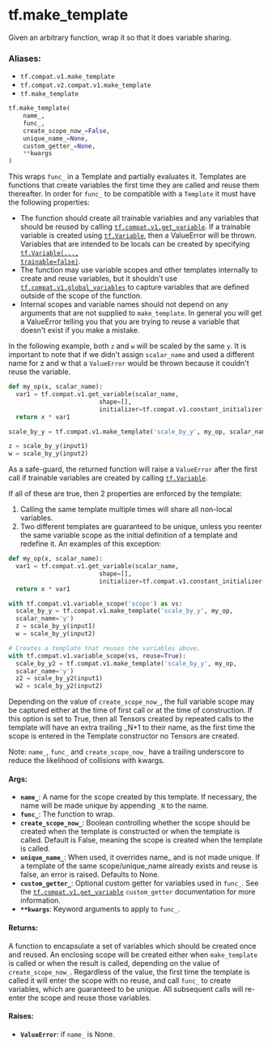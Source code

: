 <div itemscope itemtype="http://developers.google.com/ReferenceObject">
<meta itemprop="name" content="tf.make_template" />
<meta itemprop="path" content="Stable" />
</div>

# tf.make_template

Given an arbitrary function, wrap it so that it does variable sharing.

### Aliases:

* `tf.compat.v1.make_template`
* `tf.compat.v2.compat.v1.make_template`
* `tf.make_template`

``` python
tf.make_template(
    name_,
    func_,
    create_scope_now_=False,
    unique_name_=None,
    custom_getter_=None,
    **kwargs
)
```

<!-- Placeholder for "Used in" -->

This wraps `func_` in a Template and partially evaluates it. Templates are
functions that create variables the first time they are called and reuse them
thereafter. In order for `func_` to be compatible with a `Template` it must
have the following properties:

* The function should create all trainable variables and any variables that
   should be reused by calling <a href="../tf/get_variable.md"><code>tf.compat.v1.get_variable</code></a>. If a trainable
   variable is
   created using <a href="../tf/Variable.md"><code>tf.Variable</code></a>, then a ValueError will be thrown. Variables
   that are intended to be locals can be created by specifying
   <a href="../tf/Variable.md"><code>tf.Variable(..., trainable=false)</code></a>.
* The function may use variable scopes and other templates internally to
    create and reuse variables, but it shouldn't use
    <a href="../tf/global_variables.md"><code>tf.compat.v1.global_variables</code></a> to
    capture variables that are defined outside of the scope of the function.
* Internal scopes and variable names should not depend on any arguments that
    are not supplied to `make_template`. In general you will get a ValueError
    telling you that you are trying to reuse a variable that doesn't exist
    if you make a mistake.

In the following example, both `z` and `w` will be scaled by the same `y`. It
is important to note that if we didn't assign `scalar_name` and used a
different name for z and w that a `ValueError` would be thrown because it
couldn't reuse the variable.

```python
def my_op(x, scalar_name):
  var1 = tf.compat.v1.get_variable(scalar_name,
                         shape=[],
                         initializer=tf.compat.v1.constant_initializer(1))
  return x * var1

scale_by_y = tf.compat.v1.make_template('scale_by_y', my_op, scalar_name='y')

z = scale_by_y(input1)
w = scale_by_y(input2)
```

As a safe-guard, the returned function will raise a `ValueError` after the
first call if trainable variables are created by calling <a href="../tf/Variable.md"><code>tf.Variable</code></a>.

If all of these are true, then 2 properties are enforced by the template:

1. Calling the same template multiple times will share all non-local
    variables.
2. Two different templates are guaranteed to be unique, unless you reenter the
    same variable scope as the initial definition of a template and redefine
    it. An examples of this exception:

```python
def my_op(x, scalar_name):
  var1 = tf.compat.v1.get_variable(scalar_name,
                         shape=[],
                         initializer=tf.compat.v1.constant_initializer(1))
  return x * var1

with tf.compat.v1.variable_scope('scope') as vs:
  scale_by_y = tf.compat.v1.make_template('scale_by_y', my_op,
  scalar_name='y')
  z = scale_by_y(input1)
  w = scale_by_y(input2)

# Creates a template that reuses the variables above.
with tf.compat.v1.variable_scope(vs, reuse=True):
  scale_by_y2 = tf.compat.v1.make_template('scale_by_y', my_op,
  scalar_name='y')
  z2 = scale_by_y2(input1)
  w2 = scale_by_y2(input2)
```

Depending on the value of `create_scope_now_`, the full variable scope may be
captured either at the time of first call or at the time of construction. If
this option is set to True, then all Tensors created by repeated calls to the
template will have an extra trailing _N+1 to their name, as the first time the
scope is entered in the Template constructor no Tensors are created.

Note: `name_`, `func_` and `create_scope_now_` have a trailing underscore to
reduce the likelihood of collisions with kwargs.

#### Args:


* <b>`name_`</b>: A name for the scope created by this template. If necessary, the name
  will be made unique by appending `_N` to the name.
* <b>`func_`</b>: The function to wrap.
* <b>`create_scope_now_`</b>: Boolean controlling whether the scope should be created
  when the template is constructed or when the template is called. Default
  is False, meaning the scope is created when the template is called.
* <b>`unique_name_`</b>: When used, it overrides name_ and is not made unique. If a
  template of the same scope/unique_name already exists and reuse is false,
  an error is raised. Defaults to None.
* <b>`custom_getter_`</b>: Optional custom getter for variables used in `func_`. See
  the <a href="../tf/get_variable.md"><code>tf.compat.v1.get_variable</code></a> `custom_getter` documentation for more
  information.
* <b>`**kwargs`</b>: Keyword arguments to apply to `func_`.


#### Returns:

A function to encapsulate a set of variables which should be created once
and reused. An enclosing scope will be created either when `make_template`
is called or when the result is called, depending on the value of
`create_scope_now_`. Regardless of the value, the first time the template
is called it will enter the scope with no reuse, and call `func_` to create
variables, which are guaranteed to be unique. All subsequent calls will
re-enter the scope and reuse those variables.



#### Raises:


* <b>`ValueError`</b>: if `name_` is None.